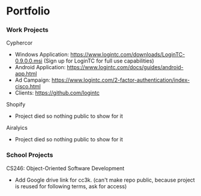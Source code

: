 # Portfolio
### Work Projects
Cyphercor
- Windows Application: https://www.logintc.com/downloads/LoginTC-0.9.0.0.msi (Sign up for LoginTC for full use capabilities) 
- Android Application: https://www.logintc.com/docs/guides/android-app.html
- Ad Campaign: https://www.logintc.com/2-factor-authentication/index-cisco.html
- Clients: https://github.com/logintc


Shopify
- Project died so nothing public to show for it

Airalyics
- Project died so nothing public to show for it

### School Projects
CS246: Object-Oriented Software Development
- Add Google drive link for cc3k. (can't make repo public, because project is reused for following terms, ask for access)
